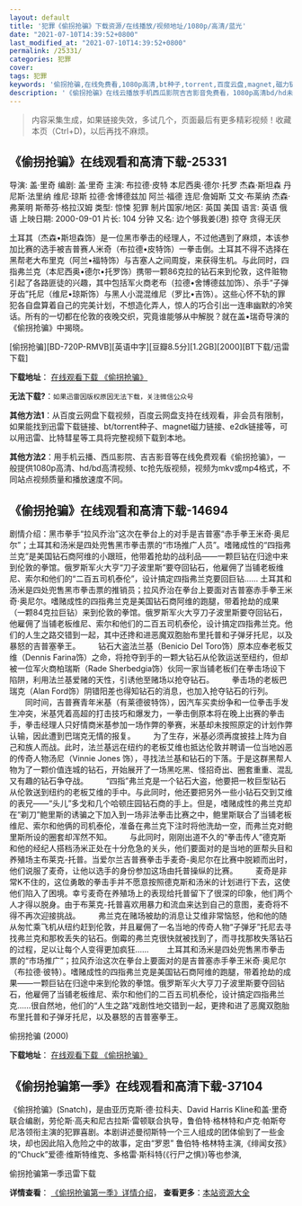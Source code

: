 ```yaml
---
layout: default
title: '犯罪《偷拐抢骗》下载资源/在线播放/视频地址/1080p/高清/蓝光'
date: "2021-07-10T14:39:52+0800"
last_modified_at: "2021-07-10T14:39:52+0800"
permalink: /25331/
categories: 犯罪
cover:
tags: 犯罪
keywords: '偷拐抢骗,在线免费看,1080p高清,bt种子,torrent,百度云盘,magnet,磁力链,迅雷下载资源'
description: '《偷拐抢骗》在线云播放手机西瓜影院吉吉影音免费看，1080p高清bd/hd未删减完整版和tc抢先枪版，mkv/mp4格式，附带bt/torrent种子、magnet/磁力链、百度云盘、网盘资源迅雷下载链接'
---
```


>内容采集生成，如果链接失效，多试几个，页面最后有更多精彩视频！收藏本页（Ctrl+D)，以后再找不麻烦。


## 《偷拐抢骗》在线观看和高清下载-25331

导演: 盖·里奇 编剧: 盖·里奇 主演: 布拉德·皮特 本尼西奥·德尔·托罗 杰森·斯坦森 丹尼斯·法里纳 维尼·琼斯 拉德·舍博德兹加 阿兰·福德 连尼·詹姆斯 艾文·布莱纳 杰森·弗莱明 斯蒂芬·格拉汉姆 类型: 惊悚 犯罪 制片国家/地区: 英国 美国 语言: 英语 俄语 上映日期: 2000-09-01 片长: 104 分钟 又名: 边个够我姜(港) 掠夺 贪得无厌

土耳其（杰森•斯坦森饰）是一位黑市拳击的经理人，不过他遇到了麻烦，本该参加比赛的选手被吉普赛人米奇（布拉德•皮特饰）一拳击倒。土耳其不得不选择在黑帮老大布里克（阿兰•福特饰）与吉塞人之间周旋，来获得生机。与此同时，四指弗兰克（本尼西奥•德尔•托罗饰）携带一颗86克拉的钻石来到伦敦，这件赃物引起了各路匪徒的兴趣，其中包括军火商老布（拉德•舍博德兹加饰）、杀手“子弹牙齿”托尼（维尼•琼斯饰）与黑人小混混维尼（罗比•吉饰）。这些心怀不轨的罪犯各自盘算着自己的完美计划，不想造化弄人，惊人的巧合引出一连串幽默的冷笑话。所有的一切都在伦敦的夜晚交织，究竟谁能够从中解脱？就在盖•瑞奇导演的《偷拐抢骗》中揭晓。


[偷拐抢骗][BD-720P-RMVB][英语中字][豆瓣8.5分][1.2GB][2000][BT下载/迅雷下载]

**下载地址**： [在线观看下载 《偷拐抢骗》](https://www.btdx8.com/torrent/snatch_2000.html) 


**无法下载?**：`如果迅雷因版权原因无法下载，关注微信公众号 `

**其他方法1**：从百度云网盘下载视频，百度云网盘支持在线观看，非会员有限制，如果能找到迅雷下载链接、bt/torrent种子、magnet磁力链接、e2dk链接等，可以用迅雷、比特彗星等工具将完整视频下载到本地。

**其他方法2**：用手机云播、西瓜影院、吉吉影音等在线免费观看《偷拐抢骗》，一般提供1080p高清、hd/bd高清视频、tc抢先版视频，视频为mkv或mp4格式，不同站点视频质量和播放速度不同。


## 《偷拐抢骗》在线观看和高清下载-14694

剧情介绍：黑市拳手“拉风乔治”这次在拳台上的对手是吉普塞“赤手拳王米奇·奥尼尔”；土耳其和汤米是四处兜售黑市拳击票的“市场推广人员”。嗜赌成性的“四指弗兰克”是美国钻石商阿维的小跟班，他带着抢劫的战利品——一颗巨钻在归途中来到伦敦的拳馆。俄罗斯军火大亨“刀子波里斯”要夺回钻石，他雇佣了当铺老板维尼、索尔和他们的“二百五司机泰伦”，设计搞定四指弗兰克要回巨钻……   土耳其和汤米是四处兜售黑市拳击票的推销员；拉风乔治在拳台上要面对吉普塞赤手拳王米奇·奥尼尔。嗜赌成性的四指弗兰克是美国钻石商阿维的跑腿，带着抢劫的成果（一颗84克拉巨钻）来到伦敦的拳馆。俄罗斯军火大亨刀子波里斯要夺回钻石，他雇佣了当铺老板维尼、索尔和他们的二百五司机泰伦，设计搞定四指弗兰克。他们的人生之路交错到一起，其中还搀和进恶魔双胞胎布里托普和子弹牙托尼，以及暴怒的吉普塞拳王。   　　钻石大盗法兰基（Benicio Del Toro饰）原本应奉老板艾维（Dennis Farina饰）之命，将抢夺到手的一颗大钻石从伦敦运送至纽约，但却被一位军火商柏瑞斯（Rade Sherbedgia饰）伙同一家当铺老板们在拳击场设下陷阱，利用法兰基爱赌的天性，引诱他至赌场以抢夺钻石。   　　拳击场的老板巴瑞克（Alan Ford饰）阴错阳差也得知钻石的消息，也加入抢夺钻石的行列。   　　同时间，吉普赛青年米基（有莱德彼特饰），因汽车买卖纷争和一位拳击手发生冲突，米基凭着高超的打击技巧和爆发力，一拳击倒原本将在晚上出赛的拳击手，拳击经理人只好情商米基参加一场作弊的拳赛，米基却未按照原定的计划作弊认输，因此遭到巴瑞克无情的报复。   　　为了生存，米基必须再度披挂上阵为自己和族人而战。此时，法兰基远在纽约的老板艾维也抵达伦敦并聘请一位当地凶恶的传奇人物汤尼（Vinnie Jones 饰），寻找法兰基和钻石的下落。于是这群黑帮人物为了一颗价值连城的钻石，开始展开了一场黑吃黑、怪招奇出、圈套重重、混乱又有趣的钻石争夺战。   　　“四指”弗兰克是一个钻石大盗，他要把一枚巨型钻石从伦敦送到纽约的老板艾维的手中。与此同时，他还要把另外一些小钻石交到艾维的表兄——“头儿”多戈和几个哈顿庄园钻石商的手上。但是，嗜赌成性的弗兰克却在“剃刀”鲍里斯的诱骗之下加入到一场非法拳击比赛之中，鲍里斯联合了当铺老板维尼、索尔和他俩的司机泰伦，准备在弗兰克下注时将他洗劫一空，而弗兰克对鲍里斯所设的圈套却浑然不知。   　　与此同时，刚刚出道不久的“拳击传人”德克斯和他的经纪人搭档汤米正处在十分危急的关头，他们要面对的是当地的匪帮头目和养殖场主布莱克-托普。当爱尔兰吉普赛拳击手麦奇-奥尼尔在比赛中脱颖而出时，他们说服了麦奇，让他以选手的身份参加这场由托普操纵的比赛。   　　麦奇是非常K不住的，这位勇敢的拳击手并不愿意按照德克斯和汤米的计划进行下去，这使他们陷入了困境。幸亏麦奇在养殖场上的表现给托普留下了很深的印象，他们两个人才得以脱身。由于布莱克-托普喜欢用暴力和流血来达到自己的意图，麦奇将不得不再次迎接挑战。   　　弗兰克在赌场被劫的消息让艾维非常恼怒，他和他的随从匆忙乘飞机从纽约赶到伦敦，并且雇佣了一名当地的传奇人物“子弹牙”托尼去寻找弗兰克和那枚丢失的钻石。倒霉的弗兰克很快就被找到了，而寻找那枚失落钻石的过程，足以让每个人变得更加疯狂……   　　土耳其和汤米是四处兜售黑市拳击票的“市场推广”；拉风乔治这次在拳台上要面对的是吉普塞赤手拳王米奇·奥尼尔（布拉德·彼特）。嗜赌成性的四指弗兰克是美国钻石商阿维的跑腿，带着抢劫的成果——一颗巨钻在归途中来到伦敦的拳馆。俄罗斯军火大亨刀子波里斯要夺回钻石，他雇佣了当铺老板维尼、索尔和他们的二百五司机泰伦，设计搞定四指弗兰克……很自然地，他们的“人生之路”戏剧性地交错到一起，更搀和进了恶魔双胞胎布里托普和子弹牙托尼，以及暴怒的吉普塞拳王。


偷拐抢骗 (2000)

**下载地址**： [在线观看下载 《偷拐抢骗》](https://www.btbtdy.me/btdy/dy5091.html) 


## 《偷拐抢骗第一季》在线观看和高清下载-37104

《偷拐抢骗》(Snatch)，是由亚历克斯·德·拉科夫、David Harris Kline和盖·里奇联合编剧，劳伦斯·高夫和尼古拉斯·雷顿联合执导，鲁伯特·格林特和卢克·帕斯夸尼洛领衔主演的犯罪喜剧。本剧讲述曼彻斯特一个三人组成的团体偷到了一些金块，却也因此陷入危险之中的故事，定由“罗恩” 鲁伯特·格林特主演,《绯闻女孩》的“Chuck”爱德·维斯特维克、多格雷·斯科特(《行尸之惧》)等也参演,


偷拐抢骗第一季迅雷下载

**详情查看**： [《偷拐抢骗第一季》详情介绍](/movie/37104/)， **查看更多**：[本站资源大全](/movie/t/all/)

